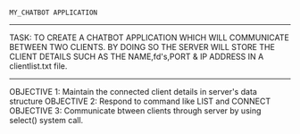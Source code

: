                                                                      MY_CHATBOT APPLICATION

***********************************************************************************************************************************************************
 TASK: TO CREATE A CHATBOT APPLICATION WHICH WILL COMMUNICATE BETWEEN TWO CLIENTS. BY DOING SO THE SERVER WILL STORE THE CLIENT DETAILS SUCH AS THE NAME,fd's,PORT & IP ADDRESS IN A clientlist.txt file.

***********************************************************************************************************************************************************


 OBJECTIVE 1: Maintain the connected client details in server's data structure
 OBJECTIVE 2: Respond to command like LIST and CONNECT 
 OBJECTIVE 3: Communicate btween clients through server by using select() system call.
